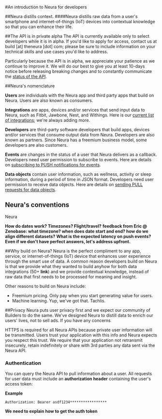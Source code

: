 #An introduction to Neura for developers

##Neura distills context. 
####Neura distills raw data from a user's smartphone and internet-of-things (IoT) devices into contextual knowledge so that you can enhance their life.

##The API is in private alpha
The API is currently available only to select developers while it is in alpha.  If you'd like to apply for access, contact us at build [at] theneura [dot] com; please be sure to include information on your technical skills and use cases you'd like to address.  

Particularly because the API is in alpha, we appreciate your patience as we continue to improve it.  We will do our best to give you at least 10-days notice before releasing breaking changes and to constantly communicate the [status of the API](https://github.com/NeuraLabs/Neura_documentation/blob/master/text/status.md). 


##Neura's nomenclature

**Users** are individuals with the Neura app and third party apps that build on Neura. Users are also known as consumers.
**Integrations** are apps, devices and/or services that send input data to Neura, such as Fitbit, Jawbone, Nest, and Withings.  Here is our [current list of integrations](); we're always adding more.

**Developers** are third-party software developers that build apps, devices and/or services that consume output data from Neura. Developers are also known as partners.  Since Neura has a freemium business model, some developers are also customers.
**Events** are changes in the status of a user that Neura delivers as a callback.  Developers need user permission to subscribe to events. Here are details on [subscribing to PUSH notifications for events]().

**Data objects** contain user information, such as wellness, activity or sleep information, during a period of time in JSON format.  Developers need user permission to receive data objects.  Here are details on [sending PULL requests for data objects](https://github.com/NeuraLabs/Neura_documentation/blob/master/text/endpoints.md).


## Neura's conventions
Neura

**How do dates work? Timezones? Flight/travel?**
   **feedback from Eric @ Zenobase: what timezone? when does date start and end? how do we align different datasets?**
**What is the expected latency on push events?** 
**Even if we don't have perfect answers, let's address upfront.**


##Why build on Neura?
Neura is the perfect compliment to any app, service, or internet-of-things (IoT) device that enhances user experience through the smart use of data.  A common reason developers build on Neura is that we provide what they wanted to build anyhow for both data integrations (50+ **link**) and we provide contextual knowledge, instead of raw data that first needs to be processed for meaning and insight.

Other reasons to build on Neura include:
  - Freemium pricing. Only pay when you start generating value for users.
  - Machine learning. Yup, we've got that. Tachlis. 


##Privacy
Neura puts user privacy first and we expect our community of Builders to do the same.  We've designed Neura to distill data to enrich our users' lives, not to sell ads. If  you have any concerns 

HTTPS is required for all Neura APIs because private user information will be transmitted. Users trust your application with this info and Neura expects you respect this trust. We require that your application not retransmit insecurely, retain indefinitely or share with 3rd parties any data sent via the Neura API. 

### Authentication

You can query the Neura API to pull information about a user. All requests for user data must include an **authorization header** containing the user's access token:

**Example**

```
Authorization: Bearer asdf1234*****************
```

**We need to explain how to get the auth token**